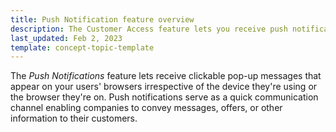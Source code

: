 ```yaml
---
title: Push Notification feature overview
description: The Customer Access feature lets you receive push notifications
last_updated: Feb 2, 2023
template: concept-topic-template
---
```


The *Push Notifications* feature lets receive clickable pop-up messages that appear on your users' browsers irrespective of the device they're using or the browser they're on. 
Push notifications serve as a quick communication channel enabling companies to convey messages, offers, or other information to their customers.